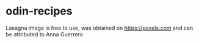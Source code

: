 # odin-recipes
Lasagna image is free to use, was obtained on https://pexels.com and can be attributed to Anna Guerrero